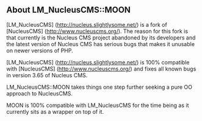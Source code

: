 About LM_NucleusCMS::MOON
-------------------------

[LM_NucleusCMS] (http://nucleus.slightlysome.net/) is a fork of [NucleusCMS] (http://www.nucleuscms.org/).
The reason for this fork is that currently is the Nucleus CMS project abandoned by its developers 
and the latest version of Nucleus CMS has serious bugs that makes it unusable on newer versions of PHP.
 
[LM_NucleusCMS] (http://nucleus.slightlysome.net/) is 100% compatible with [NucleusCMS] (http://www.nucleuscms.org/) 
and fixes all known bugs in version 3.65 of Nucleus CMS.

LM_NucleusCMS::MOON takes things one step further seeking a pure OO approach to NucleusCMS.

MOON is 100% compatible with LM_NucleusCMS for the time being as it currently sits as a wrapper on top of it.
